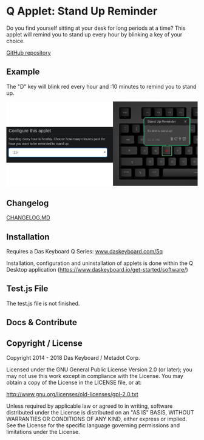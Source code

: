 # Q Applet: Stand Up Reminder

Do you find yourself sitting at your desk for long periods at a time?
This applet will remind you to stand up every hour by blinking a key of your choice.

[GitHub repository](assets/stand-up-reminder.png)

## Example

The "D" key will blink red every hour and :10 minutes to remind you to stand up.

![Stand Up Reminder on a Das Keybaord Q](assets/image.png "Stand Up Reminder result")

## Changelog

[CHANGELOG.MD](CHANGELOG.md)

## Installation

Requires a Das Keyboard Q Series: www.daskeyboard.com/5q

Installation, configuration and uninstallation of applets is done within
the Q Desktop application (https://www.daskeyboard.io/get-started/software/)

## Test.js File
The test.js file is not finished.

## Docs & Contribute

## Copyright / License

Copyright 2014 - 2018 Das Keyboard / Metadot Corp.

Licensed under the GNU General Public License Version 2.0 (or later);
you may not use this work except in compliance with the License.
You may obtain a copy of the License in the LICENSE file, or at:

   http://www.gnu.org/licenses/old-licenses/gpl-2.0.txt

Unless required by applicable law or agreed to in writing, software
distributed under the License is distributed on an "AS IS" BASIS,
WITHOUT WARRANTIES OR CONDITIONS OF ANY KIND, either express or implied.
See the License for the specific language governing permissions and
limitations under the License.
